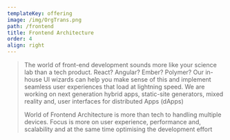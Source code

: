 ```yaml
---
templateKey: offering
image: /img/OrgTrans.png
path: /frontend
title: Frontend Architecture
order: 4
align: right
---
```

> The world of front-end development sounds more like your science lab than a tech product. React? Angular? Ember? Polymer? Our in-house UI wizards can help you make sense of this and implement seamless user experiences that load at lightning speed. We are working on next generation hybrid apps, static-site generators, mixed reality and, user interfaces for distributed Apps (dApps)
>
> World of Frontend Architecture is more than tech to handling multiple devices. Focus is more on user experience, performance and, scalability and at the same time optimising the development effort
